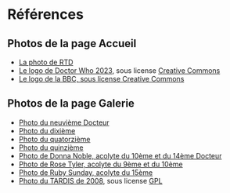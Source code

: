 # Références

## Photos de la page Accueil

-   [La photo de RTD](https://www.theguardian.com/media/2013/nov/19/russell-t-davies-gay-life-channel-4)
-   [Le logo de Doctor Who 2023](https://commons.wikimedia.org/wiki/File:Doctor_Who_Logo_2023.svg), sous license [Creative Commons](https://creativecommons.org/)
-   [Le logo de la BBC, sous license Creative Commons](https://en.wikipedia.org/wiki/Logo_of_the_BBC)

## Photos de la page Galerie

-   [Photo du neuvième Docteur](<https://en.wikipedia.org/wiki/File:Ninth_Doctor_(Doctor_Who).jpg>)
-   [Photo du dixième](<https://en.wikipedia.org/wiki/File:Tenth_Doctor_(Doctor_Who).jpg>)
-   [Photo du quatorzième](<https://en.wikipedia.org/wiki/File:Fourteenth_Doctor_(Doctor_Who).jpg>)
-   [Photo du quinzième](<https://en.wikipedia.org/wiki/File:Fifteenth_Doctor_(Doctor_Who).jpg>)
-   [Photo de Donna Noble, acolyte du 10ème et du 14ème Docteur](https://en.wikipedia.org/wiki/File:Donna_Noble.jpg)
-   [Photo de Rose Tyler, acolyte du 9ème et du 10ème](https://en.wikipedia.org/wiki/File:Rose_Tyler.jpg)
-   [Photo de Ruby Sunday, acolyte du 15ème](https://en.wikipedia.org/wiki/File:Ruby_Sunday.jpg)
-   [Photo du TARDIS de 2008](https://commons.wikimedia.org/wiki/File:TARDIS1.jpg), sous license [GPL](https://www.gnu.org/licenses/gpl-3.0.en.html)
